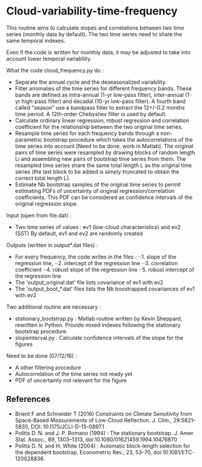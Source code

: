 # Cloud-variability-time-frequency
This routine aims to calculate slopes and correlations between two time series (monthly data by default).
The two time series need to share the same temporal indexes.

Even if the code is written for monthly data, it may be adjusted to take into account lower temporal variability.

What the code cloud_frequency.py do :
- Separate the annual cycle and the deseasonalized variability.
- Filter anomalies of the time series for different frequency bands. 
These bands are defined as intra-annual (1-yr low-pass filter), inter-annual (1-yr high-pass filter) and decadal (10-yr low-pass filter). 
A fourth band called "season" use a bandpass filter to extract the 12+/-0.2 months time period. A 12th-order Chebyshev filter is used by default.
- Calculate ordinary linear regression, robust regression and correlation coefficient for the relationship between the two original time series.
- Resample time series for each frequency bands through a non-parametric bootstrap procedure which takes the autocorrelations of the
time series into account [Need to be done, work in Matlab]. 
The original pairs of time series were resampled by drawing blocks of random length Li and assembling new pairs of bootstrap time series from them.
The resampled time series share the same total length L as the original time series (the last block to be added is simply truncated to obtain the correct total length L).
- Estimate Nb bootstrap samples of the original time series to permit estimating PDFs of uncertainty of original regression/correlation coefficients.
This PDF can be considered as confidence intervals of the original regression slope.

Input (open from file.dat) :
- Two time series of values : ev1 (low-cloud characteristics) and ev2 (SST)
By default, ev1 and ev2 are randomly created

Outputs (written in output*.dat files) :
- For every frequency, the code writes in the files :
	⋅⋅1. slope of the regression line,
	⋅⋅2. intercept of the regression line
	⋅⋅3. correlation coefficient
	⋅⋅4. robust slope of the regression line
	⋅⋅5. robust intercept of the regression line
- The 'output_original.dat' file lists covariance of ev1 with ev2
- The 'output_boot_*.dat' files lists the Nb boostrapped covariances of ev1 with ev2

Two additional routine are necessary :
- stationary_bootstrap.py : Matlab routine written by Kevin Sheppard, rewritten in Python. Provide mixed indexes following the stationary bootstrap procedure.
- slopeinterval.py : Calculate confidence intervals of the slope for the figures

Need to be done (07/12/16) :
- A other filtering procedure
- Autocorrelation of the time series not ready yet
- PDF of uncertainty not relevant for the figure


References
----------

* Brient F and Schneider T (2016) Constraints on Climate Sensitivity from Space-Based Measurements of Low-Cloud Reflection. J. Clim., 29:5821–5835, DOI: 10.1175/JCLI-D-15-0897.1
* Politis D. N. and J. P. Romano (1994) : The stationary bootstrap. J. Amer. Stat. Assoc., 89, 1303–1313, doi:10.1080/01621459.1994.10476870
* Politis D. N. and H. White (2004) : Automatic block-length selection for the dependent bootstrap. Econometric Rev., 23, 53–70, doi:10.1081/ETC-120028836.